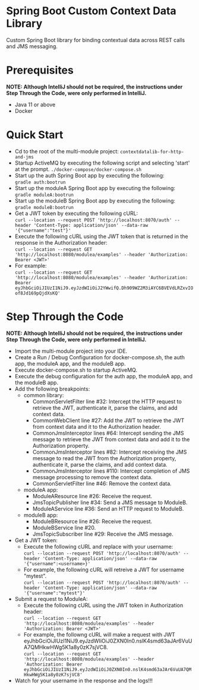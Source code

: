 # Spring Boot Custom Context Data Library
Custom Spring Boot library for binding contextual data across REST calls and JMS messaging.

# Prerequisites 
**NOTE: Although IntelliJ should not be required, the instructions under Step Through the Code, were only performed in IntelliJ.**
* Java 11 or above
* Docker  

# Quick Start 
* Cd to the root of the multi-module project: ```contextdatalib-for-http-and-jms```
* Startup ActiveMQ by executing the following script and selecting 'start' at the prompt.
```./docker-compose/docker-compose.sh```
* Start up the auth Spring Boot app by executing the following:  
```gradle auth:bootrun```
* Start up the moduleA Spring Boot app by executing the following:  
```gradle moduleA:bootrun```
* Start up the moduleB Spring Boot app by executing the following:  
```gradle moduleB:bootrun```
* Get a JWT token by executing the following cURL:  
```curl --location --request POST 'http://localhost:8070/auth' --header 'Content-Type: application/json' --data-raw '{"username":"test"}'```  
* Execute the following cURL using the JWT token that is returned in the response in the Authorization header:  
```curl --location --request GET 'http://localhost:8080/modulea/examples' --header 'Authorization: Bearer <JWT>'```  
* For example:  
```curl --location --request GET 'http://localhost:8080/modulea/examples' --header 'Authorization: Bearer eyJhbGciOiJIUzI1NiJ9.eyJzdWIiOiJ2YWwifQ.Dh909WZ2M3iAYC6BVEVdLRZxvIOof8Jd169pQjdXsKQ'```

# Step Through the Code
**NOTE: Although IntelliJ should not be required, the instructions under Step Through the Code, were only performed in IntelliJ.**
* Import the multi-module project into your IDE.
* Create a Run / Debug Configuration for docker-compose.sh, the auth app, the moduleA app, and the moduleB app.
* Execute docker-compose.sh to startup ActiveMQ.
* Execute the debug configuration for the auth app, the moduleA app, and the moduleB app.
* Add the following breakpoints:
    * common library:
        * CommonServletFilter line #32: Intercept the HTTP request to retrieve the JWT, authenticate it, parse the claims, and add context data.   
        * CommonWebClient line #27: Add the JWT to retrieve the JWT from context data and it to the Authorization header.     
        * CommonJmsInterceptor lines #64: Intercept sending the JMS message to retrieve the JWT from context data and add it to the Authorization property.
        * CommonJmsInterceptor lines #82: Intercept receiving the JMS message to read the JWT from the Authorization property, authenticate it, parse the claims, and add context data.
        * CommonJmsInterceptor lines #110: Intercept completion of JMS message processing to remove the context data.
        * CommonServletFilter line #46: Remove the context data.
    * moduleA app:
        * ModuleAResource line #26: Receive the request.
        * JmsTopicPublisher line #34: Send a JMS message to ModuleB.
        * ModuleAService line #36: Send an HTTP request to ModuleB.
    * moduleB app:
        * ModuleBResource line #26: Receive the request.
        * ModuleBService line #20. 
        * JmsTopicSubscriber line #29: Receive the JMS message.  
* Get a JWT token:
    * Execute the following cURL and replace <username> with your username:  
    ```curl --location --request POST 'http://localhost:8070/auth' --header 'Content-Type: application/json' --data-raw '{"username":<username>}'```  
    * For example, the following cURL will retreive a JWT for username "mytest".  
    ```curl --location --request POST 'http://localhost:8070/auth' --header 'Content-Type: application/json' --data-raw '{"username":"mytest"}'```  
* Submit a request to ModuleA:
    * Execute the following cURL using the JWT token in Authorization header:    
    ```curl --location --request GET 'http://localhost:8080/modulea/examples' --header 'Authorization: Bearer <JWT>'```  
    * For example, the followng cURL will make a request with JWT eyJhbGciOiJIUzI1NiJ9.eyJzdWIiOiJ0ZXN0In0.nslK4smd63aJAr6VuUA7QMHkwHWg5K1a8y0zK7sjVC8.  
    ```curl --location --request GET 'http://localhost:8080/modulea/examples' --header 'Authorization: Bearer eyJhbGciOiJIUzI1NiJ9.eyJzdWIiOiJ0ZXN0In0.nslK4smd63aJAr6VuUA7QMHkwHWg5K1a8y0zK7sjVC8'```
* Watch for your username in the response and the logs!!!
        

